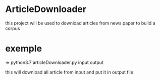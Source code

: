 # ArticleDownloader
this project will be used to download articles from news paper to build a corpus

# exemple
⇒  python3.7 articleDownloader.py input output

this will download all article from input and put it in output file
